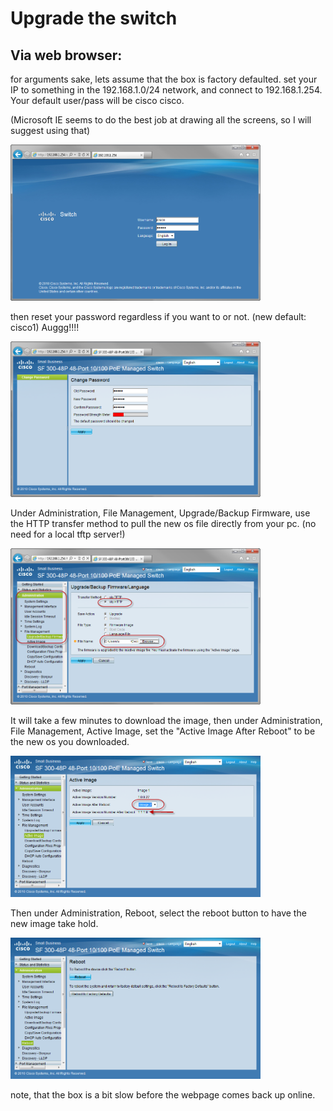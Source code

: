 # Upgrade the switch

## Via web browser:
for arguments sake, lets assume that the box is factory defaulted.  set your IP to something in the 192.168.1.0/24 network, and connect to 192.168.1.254.  Your default user/pass will be cisco cisco. 

(Microsoft IE seems to do the best job at drawing all the screens, so I will suggest using that)

<img src="img/300-02.png" width="400" alt=""> 

then reset your password regardless if you want to or not.  (new default: cisco1)  Auggg!!!!

<img src="img/300-03.png" width="400" alt=""> 

Under Administration, File Management, Upgrade/Backup Firmware, use the HTTP transfer method to pull the new os file directly from your pc.  (no need for a local tftp server!)

<img src="img/300-04.png" width="400" alt=""> 

It will take a few minutes to download the image, then under Administration, File Management, Active Image, set the "Active Image After Reboot" to be the new os you downloaded.

<img src="img/300-05.png" width="400" alt=""> 

Then under Administration, Reboot, select the reboot button to have the new image take hold.

<img src="img/300-06.png" width="400" alt=""> 

note, that the box is a bit slow before the webpage comes back up online. 
